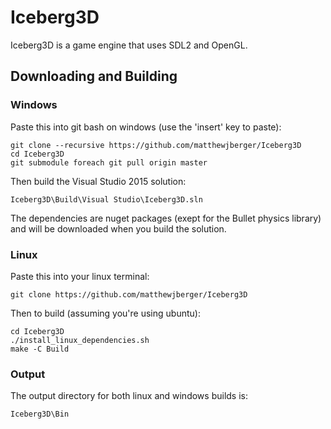 # Iceberg3D
Iceberg3D is a game engine that uses SDL2 and OpenGL.

## Downloading and Building
### Windows
Paste this into git bash on windows (use the 'insert' key to paste):

    git clone --recursive https://github.com/matthewjberger/Iceberg3D
    cd Iceberg3D
    git submodule foreach git pull origin master
    
Then build the Visual Studio 2015 solution:

    Iceberg3D\Build\Visual Studio\Iceberg3D.sln

The dependencies are nuget packages (exept for the Bullet physics library) and will be downloaded when you build the solution.
    
### Linux
Paste this into your linux terminal:

    git clone https://github.com/matthewjberger/Iceberg3D

Then to build (assuming you're using ubuntu):

    cd Iceberg3D
    ./install_linux_dependencies.sh
    make -C Build
    
### Output
The output directory for both linux and windows builds is:

    Iceberg3D\Bin
